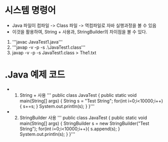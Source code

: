 # 시스템 명령어 
 * Java 파일이 컴파일 -> Class 파일 -> 역컴파일로 자바 실행과정을 볼 수 있음
  * 이것을 활용하여, String + 사용과, StringBuilder의 차이점을 볼 수 있다.
  1. '''javac JavaTest1.java'''
  2. '''javap -v -p -s .\JavaTest1.class'''
  3. javap -v -p -s JavaTest1.class > The1.txt

# .Java 예제 코드
 * 1. String + 사용
 '''
 public class JavaTest {
    public static void main(String[] args) {
        String s = "Test String";
        for(int i=0;i<10000;i++){
            s+=s;
        }
        System.out.println(s);
    }
}'''
* 2. StringBuilder 사용
 '''
 public class JavaTest {
    public static void main(String[] args) {
        StringBuilder s = new StringBuilder("Test String");
        for(int i=0;i<10000;i++){
            s.append(s);
        }
        System.out.println(s);
    }
}'''

